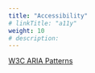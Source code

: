```yaml
---
title: "Accessibility"
# linkTitle: "a11y"
weight: 10
# description:
---
```


[W3C ARIA Patterns](https://www.w3.org/WAI/ARIA/apg/patterns/)
